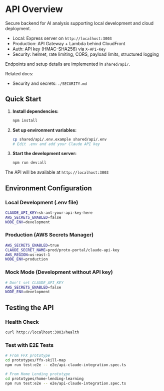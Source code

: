 # API Overview

Secure backend for AI analysis supporting local development and cloud deployment.

- Local: Express server on `http://localhost:3003`
- Production: API Gateway + Lambda behind CloudFront
- Auth: API key (HMAC-SHA256) via `X-API-Key`
- Security: helmet, rate limiting, CORS, payload limits, structured logging

Endpoints and setup details are implemented in `shared/api/`.

Related docs:
- Security and secrets: `./SECURITY.md`

## Quick Start

1. **Install dependencies:**
   ```bash
   npm install
   ```

2. **Set up environment variables:**
   ```bash
   cp shared/api/.env.example shared/api/.env
   # Edit .env and add your Claude API key
   ```

3. **Start the development server:**
   ```bash
   npm run dev:all
   ```

The API will be available at `http://localhost:3003`

## Environment Configuration

### Local Development (.env file)
```bash
CLAUDE_API_KEY=sk-ant-your-api-key-here
AWS_SECRETS_ENABLED=false
NODE_ENV=development
```

### Production (AWS Secrets Manager)
```bash
AWS_SECRETS_ENABLED=true
CLAUDE_SECRET_NAME=prod/proto-portal/claude-api-key
AWS_REGION=us-east-1
NODE_ENV=production
```

### Mock Mode (Development without API key)
```bash
# Don't set CLAUDE_API_KEY
AWS_SECRETS_ENABLED=false
NODE_ENV=development
```

## Testing the API

### Health Check
```bash
curl http://localhost:3003/health
```

### Test with E2E Tests
```bash
# From FFX prototype
cd prototypes/ffx-skill-map
npm run test:e2e -- e2e/api-claude-integration.spec.ts

# From Home Lending prototype
cd prototypes/home-lending-learning
npm run test:e2e -- e2e/api-claude-integration.spec.ts
```
